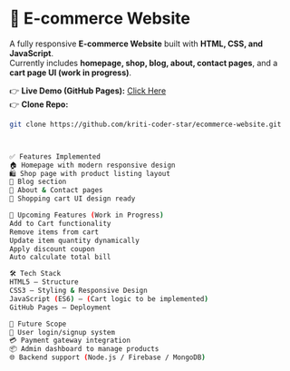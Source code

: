 # 🛒 E-commerce Website

A fully responsive **E-commerce Website** built with **HTML, CSS, and JavaScript**.  
Currently includes **homepage, shop, blog, about, contact pages**, and a **cart page UI (work in progress)**.  

👉 **Live Demo (GitHub Pages):** [Click Here](https://kriti-coder-star.github.io/ecommerce-website/)  
👉 **Clone Repo:**  
```bash
git clone https://github.com/kriti-coder-star/ecommerce-website.git



✅ Features Implemented
🏠 Homepage with modern responsive design
🛍️ Shop page with product listing layout
📰 Blog section
📖 About & Contact pages
🛒 Shopping cart UI design ready

🚧 Upcoming Features (Work in Progress)
Add to Cart functionality
Remove items from cart
Update item quantity dynamically
Apply discount coupon
Auto calculate total bill

🛠️ Tech Stack
HTML5 – Structure
CSS3 – Styling & Responsive Design
JavaScript (ES6) – (Cart logic to be implemented)
GitHub Pages – Deployment

🎯 Future Scope
🔐 User login/signup system
💳 Payment gateway integration
📦 Admin dashboard to manage products
🌐 Backend support (Node.js / Firebase / MongoDB)


